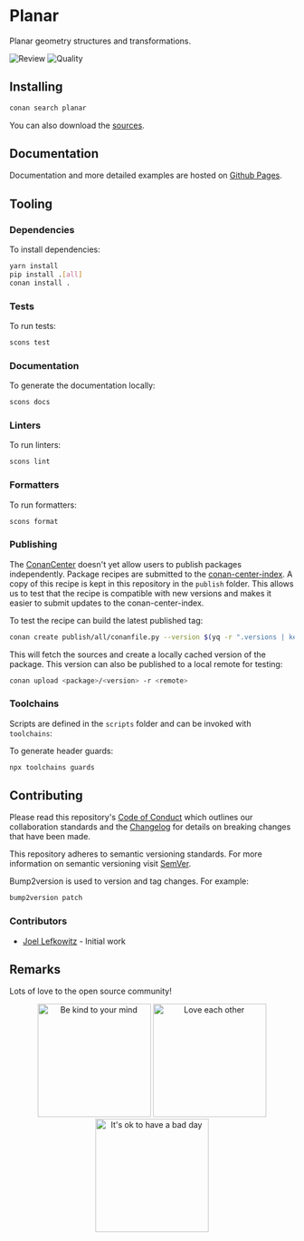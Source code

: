 # Planar

Planar geometry structures and transformations.

![Review](https://img.shields.io/github/actions/workflow/status/JoelLefkowitz/planar/review.yaml)
![Quality](https://img.shields.io/codacy/grade/_)

## Installing

```bash
conan search planar
```

You can also download the [sources](https://download-directory.github.io?url=https://github.com/JoelLefkowitz/planar/tree/master/src).

## Documentation

Documentation and more detailed examples are hosted on [Github Pages](https://joellefkowitz.github.io/planar).

## Tooling

### Dependencies

To install dependencies:

```bash
yarn install
pip install .[all]
conan install .
```

### Tests

To run tests:

```bash
scons test
```

### Documentation

To generate the documentation locally:

```bash
scons docs
```

### Linters

To run linters:

```bash
scons lint
```

### Formatters

To run formatters:

```bash
scons format
```

### Publishing

The [ConanCenter](https://conan.io/center) doesn't yet allow users to publish packages independently. Package recipes are submitted to the [conan-center-index](https://github.com/conan-io/conan-center-index). A copy of this recipe is kept in this repository in the `publish` folder. This allows us to test that the recipe is compatible with new versions and makes it easier to submit updates to the conan-center-index.

To test the recipe can build the latest published tag:

```bash
conan create publish/all/conanfile.py --version $(yq -r ".versions | keys | .[0]" publish/config.yml)
```

This will fetch the sources and create a locally cached version of the package. This version can also be published to a local remote for testing:

```bash
conan upload <package>/<version> -r <remote>
```

### Toolchains

Scripts are defined in the `scripts` folder and can be invoked with `toolchains`:

To generate header guards:

```bash
npx toolchains guards
```

## Contributing

Please read this repository's [Code of Conduct](CODE_OF_CONDUCT.md) which outlines our collaboration standards and the [Changelog](CHANGELOG.md) for details on breaking changes that have been made.

This repository adheres to semantic versioning standards. For more information on semantic versioning visit [SemVer](https://semver.org).

Bump2version is used to version and tag changes. For example:

```bash
bump2version patch
```

### Contributors

- [Joel Lefkowitz](https://github.com/joellefkowitz) - Initial work

## Remarks

Lots of love to the open source community!

<div align='center'>
    <img width=200 height=200 src='https://media.giphy.com/media/osAcIGTSyeovPq6Xph/giphy.gif' alt='Be kind to your mind' />
    <img width=200 height=200 src='https://media.giphy.com/media/KEAAbQ5clGWJwuJuZB/giphy.gif' alt='Love each other' />
    <img width=200 height=200 src='https://media.giphy.com/media/WRWykrFkxJA6JJuTvc/giphy.gif' alt="It's ok to have a bad day" />
</div>
